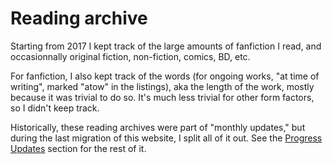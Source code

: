 # Reading archive

Starting from 2017 I kept track of the large amounts of fanfiction I read, and
occasionnally original fiction, non-fiction, comics, BD, etc.

For fanfiction, I also kept track of the words (for ongoing works, "at time of
writing", marked "atow" in the listings), aka the length of the work, mostly
because it was trivial to do so. It's much less trivial for other form factors,
so I didn't keep track.

Historically, these reading archives were part of "monthly updates," but during
the last migration of this website, I split all of it out. See the [Progress
Updates](../updates/index.md) section for the rest of it.